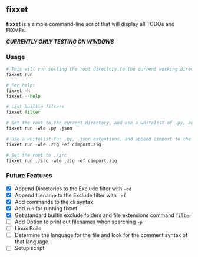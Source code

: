 ## fixxet
__fixxet__ is a simple command-line script that will display all TODOs and FIXMEs.

__*CURRENTLY ONLY TESTING ON WINDOWS*__


### Usage
```python
# This will run setting the root directory to the current working directory.
fixxet run

# For help:
fixxet -h
fixxet --help

# List builtin filters
fixxet filter

# Set the root to the currect directory, and use a whitelist of .py, and .json.
fixxet run -wle .py .json

# Use a whitelist for .py, .json extentions, and append cimport to the exclude filter.
fixxet run -wle .zig -ef cimport.zig

# Set the root to ./src
fixxet run ./src -wle .zig -ef cimport.zig
```

### Future Features
- [x] Append Directories to the Exclude filter with `-ed`
- [x] Append filename to the Exclude filter with `-ef`
- [x] Add commands to the cli syntax
- [x] Add `run` for running fixxet.
- [x] Get standard builtin exclude folders and file extensions command `filter`
- [ ] Add Option to print out filenames when searching `-p`
- [ ] Linux Build
- [ ] Determine the language for the file and look for the comment syntax of that language.
- [ ] Setup script
